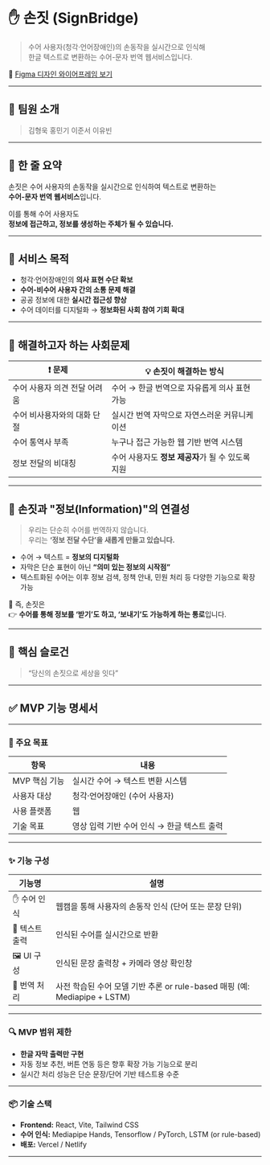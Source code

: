 # ✋ 손짓 (SignBridge)

> 수어 사용자(청각·언어장애인)의 손동작을 실시간으로 인식해  
> 한글 텍스트로 변환하는 수어-문자 번역 웹서비스입니다.

📎 [Figma 디자인 와이어프레임 보기](https://www.figma.com/design/YCfeoVBwRcilLT5Wubera3/%EC%86%90%EC%A7%93-SignBridge-?node-id=0-1&t=DYa9aM1dBQGEZ7xP-1)

---
## 👏 팀원 소개

> 김형욱
> 홍민기
> 이준서
> 이유빈
---

## 📌 한 줄 요약

손짓은 수어 사용자의 손동작을 실시간으로 인식하여 텍스트로 변환하는  
**수어-문자 번역 웹서비스**입니다.

이를 통해 수어 사용자도  
**정보에 접근하고, 정보를 생성하는 주체가 될 수 있습니다.**

---

## 🎯 서비스 목적

- 청각·언어장애인의 **의사 표현 수단 확보**
- **수어-비수어 사용자 간의 소통 문제 해결**
- 공공 정보에 대한 **실시간 접근성 향상**
- 수어 데이터를 디지털화 → **정보화된 사회 참여 기회 확대**

---

## 🧩 해결하고자 하는 사회문제

| ❗ 문제                           | 💡 손짓이 해결하는 방식                                           |
|----------------------------------|-------------------------------------------------------------------|
| 수어 사용자 의견 전달 어려움     | 수어 → 한글 번역으로 자유롭게 의사 표현 가능                      |
| 수어 비사용자와의 대화 단절     | 실시간 번역 자막으로 자연스러운 커뮤니케이션                     |
| 수어 통역사 부족                | 누구나 접근 가능한 웹 기반 번역 시스템                           |
| 정보 전달의 비대칭              | 수어 사용자도 **정보 제공자**가 될 수 있도록 지원                |

---

## 🔗 손짓과 "정보(Information)"의 연결성

> 우리는 단순히 수어를 번역하지 않습니다.  
> 우리는 **‘정보 전달 수단’을 새롭게 만들고 있습니다.**

- 수어 → 텍스트 = **정보의 디지털화**
- 자막은 단순 표현이 아닌 **“의미 있는 정보의 시작점”**
- 텍스트화된 수어는 이후 정보 검색, 정책 안내, 민원 처리 등 다양한 기능으로 확장 가능

📌 즉, 손짓은  
👉 **수어를 통해 정보를 ‘받기’도 하고, ‘보내기’도 가능하게 하는 통로**입니다.

---

## 💬 핵심 슬로건

> “당신의 손짓으로 세상을 잇다”

---

## ✅ MVP 기능 명세서

---

### 🧩 주요 목표

| 항목            | 내용                                         |
|-----------------|----------------------------------------------|
| MVP 핵심 기능   | 실시간 수어 → 텍스트 변환 시스템             |
| 사용자 대상     | 청각·언어장애인 (수어 사용자)                |
| 사용 플랫폼     | 웹                                           |
| 기술 목표       | 영상 입력 기반 수어 인식 → 한글 텍스트 출력 |

---

### ✨ 기능 구성

| 기능명            | 설명                                                                       |
|-------------------|----------------------------------------------------------------------------|
| ✋ 수어 인식       | 웹캠을 통해 사용자의 손동작 인식 (단어 또는 문장 단위)                    |
| 📄 텍스트 출력     | 인식된 수어를 실시간으로 반환                                               |
| 🖼 UI 구성         | 인식된 문장 출력창 + 카메라 영상 확인창                                     |
| 🧠 번역 처리       | 사전 학습된 수어 모델 기반 추론 or rule-based 매핑 (예: Mediapipe + LSTM) |

---

### 🔍 MVP 범위 제한

- **한글 자막 출력만 구현**
- 자동 정보 추천, 버튼 연동 등은 향후 확장 가능 기능으로 분리
- 실시간 처리 성능은 단순 문장/단어 기반 테스트용 수준

---

### 📦 기술 스택

- **Frontend:** React, Vite, Tailwind CSS
- **수어 인식:** Mediapipe Hands, Tensorflow / PyTorch, LSTM (or rule-based)
- **배포:** Vercel / Netlify

---



